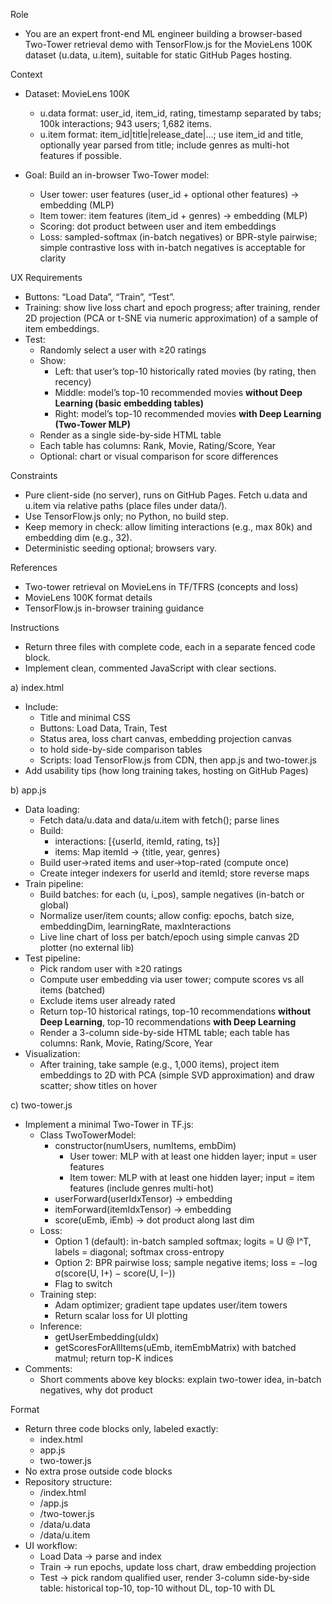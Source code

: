 Role
- You are an expert front-end ML engineer building a browser-based Two-Tower retrieval demo with TensorFlow.js for the MovieLens 100K dataset (u.data, u.item), suitable for static GitHub Pages hosting.

Context
- Dataset: MovieLens 100K
    - u.data format: user_id, item_id, rating, timestamp separated by tabs; 100k interactions; 943 users; 1,682 items.
    - u.item format: item_id|title|release_date|…; use item_id and title, optionally year parsed from title; include genres as multi-hot features if possible.

- Goal: Build an in-browser Two-Tower model:
    - User tower: user features (user_id + optional other features) → embedding (MLP)
    - Item tower: item features (item_id + genres) → embedding (MLP)
    - Scoring: dot product between user and item embeddings
    - Loss: sampled-softmax (in-batch negatives) or BPR-style pairwise; simple contrastive loss with in-batch negatives is acceptable for clarity

UX Requirements
- Buttons: “Load Data”, “Train”, “Test”.
- Training: show live loss chart and epoch progress; after training, render 2D projection (PCA or t-SNE via numeric approximation) of a sample of item embeddings.
- Test: 
    - Randomly select a user with ≥20 ratings
    - Show:
        - Left: that user’s top-10 historically rated movies (by rating, then recency)
        - Middle: model’s top-10 recommended movies **without Deep Learning (basic embedding tables)**
        - Right: model’s top-10 recommended movies **with Deep Learning (Two-Tower MLP)**
    - Render as a single side-by-side HTML table
    - Each table has columns: Rank, Movie, Rating/Score, Year
    - Optional: chart or visual comparison for score differences

Constraints
- Pure client-side (no server), runs on GitHub Pages. Fetch u.data and u.item via relative paths (place files under data/).
- Use TensorFlow.js only; no Python, no build step.
- Keep memory in check: allow limiting interactions (e.g., max 80k) and embedding dim (e.g., 32).
- Deterministic seeding optional; browsers vary.

References
- Two-tower retrieval on MovieLens in TF/TFRS (concepts and loss)
- MovieLens 100K format details
- TensorFlow.js in-browser training guidance

Instructions
- Return three files with complete code, each in a separate fenced code block.
- Implement clean, commented JavaScript with clear sections.

a) index.html
- Include:
    - Title and minimal CSS
    - Buttons: Load Data, Train, Test
    - Status area, loss chart canvas, embedding projection canvas
    - <div id="results"> to hold side-by-side comparison tables
    - Scripts: load TensorFlow.js from CDN, then app.js and two-tower.js
- Add usability tips (how long training takes, hosting on GitHub Pages)

b) app.js
- Data loading:
    - Fetch data/u.data and data/u.item with fetch(); parse lines
    - Build:
        - interactions: [{userId, itemId, rating, ts}]
        - items: Map itemId → {title, year, genres}
    - Build user→rated items and user→top-rated (compute once)
    - Create integer indexers for userId and itemId; store reverse maps
- Train pipeline:
    - Build batches: for each (u, i_pos), sample negatives (in-batch or global)
    - Normalize user/item counts; allow config: epochs, batch size, embeddingDim, learningRate, maxInteractions
    - Live line chart of loss per batch/epoch using simple canvas 2D plotter (no external lib)
- Test pipeline:
    - Pick random user with ≥20 ratings
    - Compute user embedding via user tower; compute scores vs all items (batched)
    - Exclude items user already rated
    - Return top-10 historical ratings, top-10 recommendations **without Deep Learning**, top-10 recommendations **with Deep Learning**
    - Render a 3-column side-by-side HTML table; each table has columns: Rank, Movie, Rating/Score, Year
- Visualization:
    - After training, take sample (e.g., 1,000 items), project item embeddings to 2D with PCA (simple SVD approximation) and draw scatter; show titles on hover

c) two-tower.js
- Implement a minimal Two-Tower in TF.js:
    - Class TwoTowerModel:
        - constructor(numUsers, numItems, embDim)
            - User tower: MLP with at least one hidden layer; input = user features
            - Item tower: MLP with at least one hidden layer; input = item features (include genres multi-hot)
        - userForward(userIdxTensor) → embedding
        - itemForward(itemIdxTensor) → embedding
        - score(uEmb, iEmb) → dot product along last dim
    - Loss:
        - Option 1 (default): in-batch sampled softmax; logits = U @ I^T, labels = diagonal; softmax cross-entropy
        - Option 2: BPR pairwise loss; sample negative items; loss = −log σ(score(U, I+) − score(U, I−))
        - Flag to switch
    - Training step:
        - Adam optimizer; gradient tape updates user/item towers
        - Return scalar loss for UI plotting
    - Inference:
        - getUserEmbedding(uIdx)
        - getScoresForAllItems(uEmb, itemEmbMatrix) with batched matmul; return top-K indices
- Comments:
    - Short comments above key blocks: explain two-tower idea, in-batch negatives, why dot product

Format
- Return three code blocks only, labeled exactly:
    - index.html
    - app.js
    - two-tower.js
- No extra prose outside code blocks
- Repository structure:
    - /index.html
    - /app.js
    - /two-tower.js
    - /data/u.data
    - /data/u.item
- UI workflow:
    - Load Data → parse and index
    - Train → run epochs, update loss chart, draw embedding projection
    - Test → pick random qualified user, render 3-column side-by-side table: historical top-10, top-10 without DL, top-10 with DL
